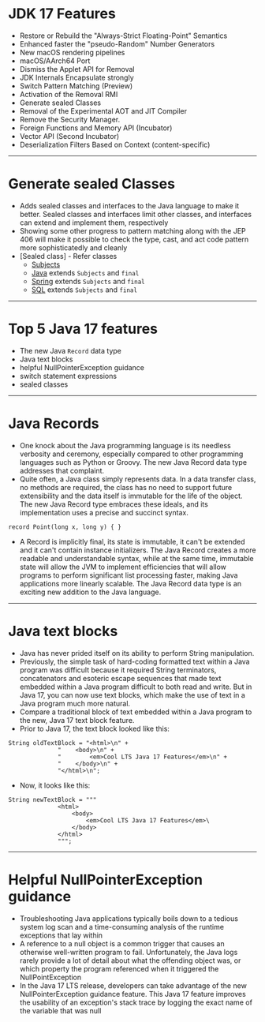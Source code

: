 # JDK 17 Features
* Restore or Rebuild the "Always-Strict Floating-Point" Semantics
* Enhanced faster the "pseudo-Random" Number Generators
* New macOS rendering pipelines
* macOS/AArch64 Port
* Dismiss the Applet API for Removal
* JDK Internals Encapsulate strongly
* Switch Pattern Matching (Preview)
* Activation of the Removal RMI
* Generate sealed Classes
* Removal of the Experimental AOT and JIT Compiler
* Remove the Security Manager.
* Foreign Functions and Memory API (Incubator)
* Vector API (Second Incubator)
* Deserialization Filters Based on Context (content-specific)
------
# Generate sealed Classes
* Adds sealed classes and interfaces to the Java language to make it better. Sealed classes and interfaces limit other classes, and interfaces can extend and implement them, respectively
* Showing some other progress to pattern matching along with the JEP 406 will make it possible to check the type, cast, and act code pattern more sophisticatedly and cleanly
* [Sealed class] - Refer classes
	* [Subjects](java-17/src/main/java/com/java/Subjects.java)
	* [Java](java-17/src/main/java/com/java/Java.java) extends `Subjects` and `final`
	* [Spring](java-17/src/main/java/com/java/Spring.java) extends `Subjects` and `final`
	* [SQL](java-17/src/main/java/com/java/SQL.java) extends `Subjects` and `final`
------
# Top 5 Java 17 features
* The new Java `Record` data type
* Java text blocks
* helpful NullPointerException guidance
* switch statement expressions
* sealed classes
------
# Java Records
* One knock about the Java programming language is its needless verbosity and ceremony, especially compared to other programming languages such as Python or Groovy. The new Java Record data type addresses that complaint.
* Quite often, a Java class simply represents data. In a data transfer class, no methods are required, the class has no need to support future extensibility and the data itself is immutable for the life of the object. The new Java Record type embraces these ideals, and its implementation uses a precise and succinct syntax.
```
record Point(long x, long y) { }
```
* A Record is implicitly final, its state is immutable, it can't be extended and it can't contain instance initializers. The Java Record creates a more readable and understandable syntax, while at the same time, immutable state will allow the JVM to implement efficiencies that will allow programs to perform significant list processing faster, making Java applications more linearly scalable. The Java Record data type is an exciting new addition to the Java language.
------
# Java text blocks
* Java has never prided itself on its ability to perform String manipulation.
* Previously, the simple task of hard-coding formatted text within a Java program was difficult because it required String terminators, concatenators and esoteric escape sequences that made text embedded within a Java program difficult to both read and write. But in Java 17, you can now use text blocks, which make the use of text in a Java program much more natural.
* Compare a traditional block of text embedded within a Java program to the new, Java 17 text block feature.
* Prior to Java 17, the text block looked like this:
```
String oldTextBlock = "<html>\n" +
              "    <body>\n" +
              "        <em>Cool LTS Java 17 Features</em>\n" +
              "    </body>\n" +
              "</html>\n";
```
* Now, it looks like this:
```
String newTextBlock = """
              <html>
                  <body>
                      <em>Cool LTS Java 17 Features</em>\
                  </body>
              </html>
              """;
```
------
# Helpful NullPointerException guidance
* Troubleshooting Java applications typically boils down to a tedious system log scan and a time-consuming analysis of the runtime exceptions that lay within
* A reference to a null object is a common trigger that causes an otherwise well-written program to fail. Unfortunately, the Java logs rarely provide a lot of detail about what the offending object was, or which property the program referenced when it triggered the NullPointException
* In the Java 17 LTS release, developers can take advantage of the new NullPointerException guidance feature. This Java 17 feature improves the usability of an exception's stack trace by logging the exact name of the variable that was null